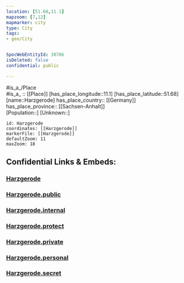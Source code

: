 ```yaml
---
location: [51.68,11.1] 
mapzoom: [7,12] 
mapmarker: city 
type: City
tags:
- geo/City


SpocWebEntityId: 30786
isDeleted: false
confidential: public

---
```

#is_a_/Place  
#is_a_ :: [[Place]] 
[has_place_longitude::11.1] 
[has_place_latitude::51.68] 
[name::Harzgerode] 
has_place_country:: [[Germany]]  
has_place_province:: [[Sachsen-Anhalt]]  
[Population::] 
[Unknown::] 


```leaflet
id: Harzgerode
coordinates: [[Harzgerode]] 
markerFile: [[Harzgerode]] 
defaultZoom: 11 
maxZoom: 18
```


## Confidential Links & Embeds: 

### [Harzgerode](/_Standards/Earth/Continent/Europe/Europe~Central/Germany/Germany~East/Sachsen-Anhalt/counties~SA/Harz/cities~Harz/Quedlinburg/City/Harzgerode.md) 

### [Harzgerode.public](/_public/Earth/Continent/Europe/Europe~Central/Germany/Germany~East/Sachsen-Anhalt/counties~SA/Harz/cities~Harz/Quedlinburg/City/Harzgerode.public.md) 

### [Harzgerode.internal](/_internal/Earth/Continent/Europe/Europe~Central/Germany/Germany~East/Sachsen-Anhalt/counties~SA/Harz/cities~Harz/Quedlinburg/City/Harzgerode.internal.md) 

### [Harzgerode.protect](/_protect/Earth/Continent/Europe/Europe~Central/Germany/Germany~East/Sachsen-Anhalt/counties~SA/Harz/cities~Harz/Quedlinburg/City/Harzgerode.protect.md) 

### [Harzgerode.private](/_private/Earth/Continent/Europe/Europe~Central/Germany/Germany~East/Sachsen-Anhalt/counties~SA/Harz/cities~Harz/Quedlinburg/City/Harzgerode.private.md) 

### [Harzgerode.personal](/_personal/Earth/Continent/Europe/Europe~Central/Germany/Germany~East/Sachsen-Anhalt/counties~SA/Harz/cities~Harz/Quedlinburg/City/Harzgerode.personal.md) 

### [Harzgerode.secret](/_secret/Earth/Continent/Europe/Europe~Central/Germany/Germany~East/Sachsen-Anhalt/counties~SA/Harz/cities~Harz/Quedlinburg/City/Harzgerode.secret.md)

